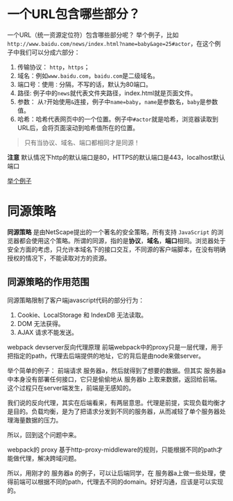 # 一个URL包含哪些部分？
一个URL（统一资源定位符）包含哪些部分呢？
举个例子，比如 `http://www.baidu.com/news/index.html?name=baby&age=25#actor`，在这个例子中我们可以分成六部分：

1. 传输协议： `http`，`https`；
2. 域名：例如`www.baidu.com`，`baidu.com`是二级域名。
3. 端口号：使用`：`分隔，不写的话，默认为80端口。
4. 路径: 例子中的`news`就代表文件夹路径，index.html就是页面文件。
5. 参数： 从`?`开始使用`&`连接，例子中`name=baby`，`name`是参数名，`baby`是参数值。
6. 哈希：哈希代表网页中的一个位置。例子中`#actor`就是哈希，浏览器读取到URL后，会将页面滚动到哈希值所在的位置。

> 只有当协议、域名、端口都相同才是同源！

**注意** 默认情况下http的默认端口是80，HTTPS的默认端口是443，localhost默认端口

[举个例子](https://developer.mozilla.org/zh-CN/docs/Glossary/%E6%BA%90)

# 同源策略
**同源策略** 是由NetScape提出的一个著名的安全策略，所有支持 `JavaScript` 的浏览器都会使用这个策略。所谓的同源，指的是**协议**，**域名**，**端口**相同。浏览器处于安全方面的考虑，只允许本域名下的接口交互，不同源的客户端脚本，在没有明确授权的情况下，不能读取对方的资源。



## 同源策略的作用范围
同源策略限制了客户端javascript代码的部分行为：
1. Cookie、LocalStorage 和 IndexDB 无法读取。
2. DOM 无法获得。
3. AJAX 请求不能发送。

webpack devserver反向代理原理
前端webpack中的proxy只是一层代理，用于把指定的path，代理去后端提供的地址，它的背后是由node来做server。

举个简单的例子：
前端请求 服务器a，然后就得到了想要的数据。但其实 服务器a 中本身没有部署任何接口，它只是偷偷地从 服务器b 上取来数据，返回给前端。这个过程只在server端发生，前端是无感知的。

我们说的反向代理，其实在后端看来，有两层意思。代理是前提，实现负载均衡才是目的。负载均衡，是为了把请求分发到不同的服务器，从而减轻了单个服务器处理海量数据的压力。

所以，回到这个问题中来。

webpack的 proxy 基于http-proxy-middleware的规则，只能根据不同的path才能做代理，解决跨域问题。

所以，用刚才的 服务器a 的例子，可以让后端同学，在 服务器a上做一些处理，使得前端可以根据不同的path，代理去不同的domain。好好沟通，应该是可以实现的。



